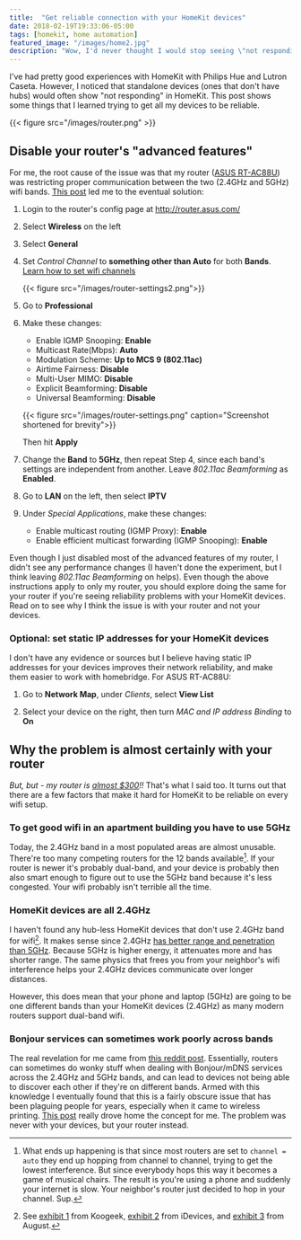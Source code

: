 ```yaml
---
title:  "Get reliable connection with your HomeKit devices"
date: 2018-02-19T19:33:06-05:00
tags: [homekit, home automation]
featured_image: "/images/home2.jpg"
description: "Wow, I'd never thought I would stop seeing \"not responding\""
---
```


I've had pretty good experiences with HomeKit with Philips Hue and Lutron Caseta. However, I noticed that standalone devices (ones that don't have hubs) would often show "not responding" in HomeKit. This post shows some things that I learned trying to get all my devices to be reliable.

<!--more-->

{{< figure src="/images/router.png" >}}

## Disable your router's "advanced features"

For me, the root cause of the issue was that my router ([ASUS RT-AC88U](http://a.co/16d0YZQ)) was restricting proper communication between the two (2.4GHz and 5GHz) wifi bands. [This post](http://www.seriouslytrivial.com/2017/11/17/asus-rt-ac88u-wifi-and-airprint-wireless-printer-problem-solution/) led me to the eventual solution:

1. Login to the router's config page at http://router.asus.com/

1. Select **Wireless** on the left

1. Select **General**

1. Set *Control Channel* to **something other than Auto** for both **Bands**. [Learn how to set wifi channels](https://iihelp.iinet.net.au/Improving_WiFi_Signal_and_Changing_Channels)

    {{< figure src="/images/router-settings2.png">}}

1. Go to  **Professional**

1. Make these changes:
    - Enable IGMP Snooping: **Enable**
    - Multicast Rate(Mbps): **Auto**
    - Modulation Scheme: **Up to MCS 9 (802.11ac)**
    - Airtime Fairness: **Disable**
    - Multi-User MIMO: **Disable**
    - Explicit Beamforming: **Disable**
    - Universal Beamforming: **Disable**

    {{< figure src="/images/router-settings.png" caption="Screenshot shortened for brevity">}}

    Then hit **Apply**

1. Change the **Band** to **5GHz**, then repeat Step 4, since each band's settings are independent from another. Leave *802.11ac Beamforming* as **Enabled**.

1. Go to **LAN** on the left, then select **IPTV**

1. Under *Special Applications*, make these changes:
    - Enable multicast routing (IGMP Proxy): **Enable**
    - Enable efficient multicast forwarding (IGMP Snooping): **Enable**

Even though I just disabled most of the advanced features of my router, I didn't see any performance changes (I haven't done the experiment, but I think leaving *802.11ac Beamforming* on helps). Even though the above instructions apply to only my router, you should explore doing the same for your router if you're seeing reliability problems with your HomeKit devices. Read on to see why I think the issue is with your router and not your devices.

### Optional: set static IP addresses for your HomeKit devices

I don't have any evidence or sources but I believe having static IP addresses for your devices improves their network reliability, and make them easier to work with homebridge. For ASUS RT-AC88U:

1. Go to **Network Map**, under *Clients*, select **View List**

1. Select your device on the right, then turn *MAC and IP address Binding* to **On**

## Why the problem is almost certainly with your router

*But, but - my router is [almost $300](http://a.co/16d0YZQ)!!* That's what I said too. It turns out that there are a few factors that make it hard for HomeKit to be reliable on every wifi setup.

### To get good wifi in an apartment building you have to use 5GHz

Today, the 2.4GHz band in a most populated areas are almost unusable. There're too many competing routers for the 12 bands available[^1]. If your router is newer it's probably dual-band, and your device is probably then also smart enough to figure out to use the 5GHz band because it's less congested. Your wifi probably isn't terrible all the time.

[^1]: What ends up happening is that since most routers are set to `channel = auto` they end up hopping from channel to channel, trying to get the lowest interference. But since everybody hops this way it becomes a game of musical chairs. The result is you're using a phone and suddenly your internet is slow. Your neighbor's router just decided to hop in your channel. Sup.

### HomeKit devices are all 2.4GHz

I haven't found any hub-less HomeKit devices that don't use 2.4GHz band for wifi[^2]. It makes sense since 2.4GHz [has better range and penetration than 5GHz](https://physics.stackexchange.com/questions/135033/why-do-2-4gHz-frequencies-offer-greater-range-than-5GHz-routers). Because 5GHz is higher energy, it attenuates more and has shorter range. The same physics that frees you from your neighbor's wifi interference helps your 2.4GHz devices communicate over longer distances.

[^2]: See [exhibit 1](https://www.koogeek.com/p-p1.html) from Koogeek, [exhibit 2](http://a.co/cvCLoSz) from iDevices, and [exhibit 3](http://support.august.com/customer/en/portal/articles/2167876-setting-up-august-connect?b_id=10919&) from August.

However, this does mean that your phone and laptop (5GHz) are going to be one different bands than your HomeKit devices (2.4GHz) as many modern routers support dual-band wifi.

### Bonjour services can sometimes work poorly across bands

The real revelation for me came from [this reddit post](https://www.reddit.com/r/HomeKit/comments/7x58n1/device_crashing_from_5GHz_wifi/du5qo12/). Essentially, routers can sometimes do wonky stuff when dealing with Bonjour/mDNS services across the 2.4GHz and 5GHz bands, and can lead to devices not being able to discover each other if they're on different bands. Armed with this knowledge I eventually found that this is a fairly obscure issue that has been plaguing people for years, especially when it came to wireless printing. [This post](http://cyberelk.net/tim/2014/02/11/dual-band-routers-vs-mdns/) really drove home the concept for me. The problem was never with your devices, but your router instead.
